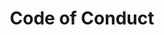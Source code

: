---
layout: page
order: 1
title: Code of Conduct
description: Simple layout designed for maximum flexibility of content.
---